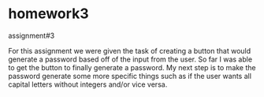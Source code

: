 # homework3
assignment#3

For this assignment we were given the task of creating a button that would generate a password based off of the input from the user. So far I was able to get the button to finally generate a password. My next step is to make the password generate some more specific things such as if the user wants all capital letters without integers and/or vice versa. 


